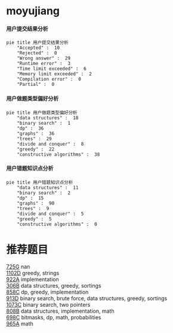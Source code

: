 # moyujiang

<!-- tabs:start -->



#### **用户提交结果分析**

```mermaid
pie title 用户提交结果分析
    "Accepted" :  10
    "Rejected" :  0
    "Wrong answer" :  29
    "Runtime error" :  3
    "Time limit exceeded" :  6
    "Memory limit exceeded" :  2
    "Compilation error" :  0
    "Partial" :  0
```

#### **用户做题类型偏好分析**

```mermaid
pie title 用户做题类型偏好分析
    "data structures" :  18
    "binary search" :  1
    "dp" :  36
    "graphs" :  36
    "trees" :  29
    "divide and conquer" :  8
    "greedy" :  22
    "constructive algorithms" :  38
```
#### **用户错题知识点分析**

```mermaid
pie title 用户错题知识点分析
    "data structures" :  11
    "binary search" :  2
    "dp" :  15
    "graphs" :  90
    "trees" :  9
    "divide and conquer" :  5
    "greedy" :  5
    "constructive algorithms" :  0
```



<!-- tabs:end -->
# 推荐题目
[725G](https://codeforces.com/contest/725/problem/G)		nan		  
[1102D](https://codeforces.com/contest/1102/problem/D)		greedy,
                        strings		  
[922A](https://codeforces.com/contest/922/problem/A)		implementation		  
[306B](https://codeforces.com/contest/306/problem/B)		data structures,
                        greedy,
                        sortings		  
[858C](https://codeforces.com/contest/858/problem/C)		dp,
                        greedy,
                        implementation		  
[913D](https://codeforces.com/contest/913/problem/D)		binary search,
                        brute force,
                        data structures,
                        greedy,
                        sortings		  
[1073C](https://codeforces.com/contest/1073/problem/C)		binary search,
                        two pointers		  
[808B](https://codeforces.com/contest/808/problem/B)		data structures,
                        implementation,
                        math		  
[698C](https://codeforces.com/contest/698/problem/C)		bitmasks,
                        dp,
                        math,
                        probabilities		  
[965A](https://codeforces.com/contest/965/problem/A)		math		  
